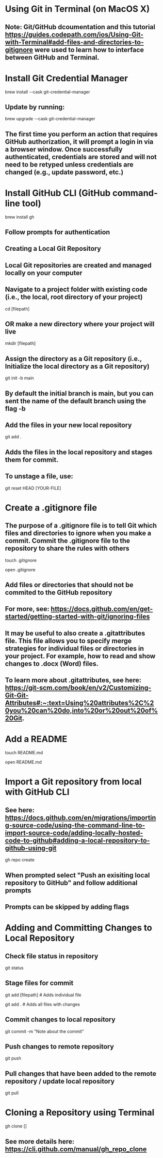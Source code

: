 # Using Git in Terminal (on MacOS X)

## Note: Git/GitHub dcoumentation and this tutorial https://guides.codepath.com/ios/Using-Git-with-Terminal#add-files-and-directories-to-gitignore were used to learn how to interface between GitHub and Terminal.

# Install Git Credential Manager

brew install --cask git-credential-manager

## Update by running:

brew upgrade --cask git-credential-manager

## The first time you perform an action that requires GitHub authorization, it will prompt a login in via a browser window. Once successfully authenticated, credentials are stored and will not need to be retyped unless credentials are changed (e.g., update password, etc.)


# Install GitHub CLI (GitHub command-line tool)

brew install gh

## Follow prompts for authentication



## Creating a Local Git Repository

## Local Git repositories are created and managed locally on your computer

## Navigate to a project folder with existing code (i.e., the local, root directory of your project)

cd [filepath]

## OR make a new directory where your project will live

mkdir [filepath]

## Assign the directory as a Git repository (i.e., Initialize the local directory as a Git repository)

git init -b main 

## By default the initial branch is main, but you can sent the name of the default branch using the flag -b

## Add the files in your new local repository

git add .

## Adds the files in the local repository and stages them for commit.

## To unstage a file, use:

git reset HEAD [YOUR-FILE]

# Create a .gitignore file

## The purpose of a .gitignore file is to tell Git which files and directories to ignore when you make a commit. Commit the .gitignore file to the repository to share the rules with others

touch .gitignore

open .gitignore

## Add files or directories that should not be commited to the GitHub repository

## For more, see: https://docs.github.com/en/get-started/getting-started-with-git/ignoring-files

## It may be useful to also create a .gitattributes file. This file allows you to specify merge strategies for individual files or directories in your project. For example, how to read and show changes to .docx (Word) files.

## To learn more about .gitattributes, see here: https://git-scm.com/book/en/v2/Customizing-Git-Git-Attributes#:~:text=Using%20attributes%2C%20you%20can%20do,into%20or%20out%20of%20Git.

# Add a README

touch README.md

open README.md


# Import a Git repository from local with GitHub CLI

## See here: https://docs.github.com/en/migrations/importing-source-code/using-the-command-line-to-import-source-code/adding-locally-hosted-code-to-github#adding-a-local-repository-to-github-using-git

gh repo create

## When prompted select "Push an exisiting local repository to GitHub" and follow additional prompts

## Prompts can be skipped by adding flags



# Adding and Committing Changes to Local Repository 

## Check file status in repository

git status

## Stage files for commit

git add [filepath] # Adds individual file

git add . # Adds all files with changes

## Commit changes to local repository

git commit -m "Note about the commit"

## Push changes to remote repository

git push

## Pull changes that have been added to the remote repository / update local repository

git pull

# Cloning a Repository using Terminal

gh clone <repository> [<directory>]

## See more details here: https://cli.github.com/manual/gh_repo_clone







